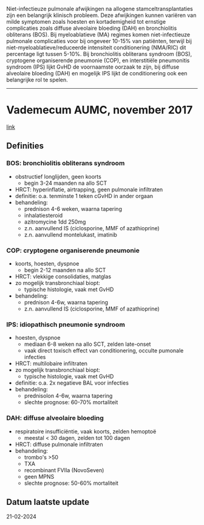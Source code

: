 Niet-infectieuze pulmonale afwijkingen na allogene stamceltransplantaties zijn een belangrijk klinisch probleem. Deze afwijkingen kunnen variëren van milde symptomen zoals hoesten en kortademigheid tot ernstige complicaties zoals diffuse alveolaire bloeding (DAH) en bronchiolitis obliterans (BOS). Bij myeloablatieve (MA) regimes komen niet-infectieuze pulmonale complicaties voor bij ongeveer 10-15% van patiënten, terwijl bij niet-myeloablatieve/reduceerde intensiteit conditionering (NMA/RIC) dit percentage ligt tussen 5-10%. Bij bronchiolitis obliterans syndroom (BOS), cryptogene organiserende pneumonie (COP), en interstitiële pneumonitis syndroom (IPS) lijkt GvHD de voornaamste oorzaak te zijn, bij diffuse alveolaire bloeding (DAH) en mogelijk IPS lijkt de conditionering ook een belangrijke rol te spelen.
___
# Vademecum AUMC, november 2017
[link](https://www2.hematologie-amc.nl/JHM-ENP-099_Pulm_afwijk_niet_infec_na_alloSCT)
## Definities
### BOS: bronchiolitis obliterans syndroom
- obstructief longlijden, geen koorts
	- begin 3-24 maanden na allo SCT
- HRCT: hyperinflatie, airtrapping, geen pulmonale infiltraten
- definitie: o.a. tenminste 1 teken cGvHD in ander orgaan
- behandeling:
	- prednison 4-6 weken, waarna tapering
	- inhalatiesteroid
	- azitromycine 1dd 250mg
	- z.n. aanvullend IS (ciclosporine, MMF of azathioprine)
	- z.n. aanvullend montelukast, imatinib
### COP: cryptogene organiserende pneumonie
- koorts, hoesten, dyspnoe
	- begin 2-12 maanden na allo SCT
- HRCT: vlekkige consolidaties, matglas
- zo mogelijk transbronchiaal biopt:
	- typische histologie, vaak met GvHD
- behandeling:
	- prednison 4-6w, waarna tapering
	- z.n. aanvullend IS (ciclosporine, MMF of azathioprine)
### IPS: idiopathisch pneumonie syndroom
- hoesten, dyspnoe
	- mediaan 6-8 weken na allo SCT, zelden late-onset
	- vaak direct toxisch effect van conditionering, occulte pumonale infecties
- HRCT: multilobaire infiltraten
- zo mogelijk transbronchiaal biopt:
	- typische histologie, vaak met GvHD
- definitie: o.a. 2x negatieve BAL voor infecties
- behandeling:
	- prednisolon 4-6w, waarna tapering
	- slechte prognose: 60-70% mortaliteit
### DAH: diffuse alveolaire bloeding
- respiratoire insufficiëntie, vaak koorts, zelden hemoptoë
	- meestal < 30 dagen, zelden tot 100 dagen
- HRCT: diffuse pulmonale infiltraten
- behandeling:
	- trombo's >50
	- TXA
	- recombinant FVIIa (NovoSeven)
	- geen MPNS
	- slechte prognose: 50-60% mortaliteit
## Datum laatste update
21-02-2024